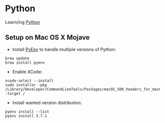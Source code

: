 # Python

Learn/ing [Python](https://www.python.org)

## Setup on Mac OS X Mojave

- Install [PyEnv](https://github.com/pyenv/pyenv) to handle multiple versions of Python:

```
brew update
brew install pyenv
```

- Enable XCode:

```
xcode-select --install
sudo installer -pkg /Library/Developer/CommandLineTools/Packages/macOS_SDK_headers_for_macOS_10.14.pkg -target /
```

- Install wanted version distribution:

```
pyenv install --list
pyenv install 3.7.1
```
